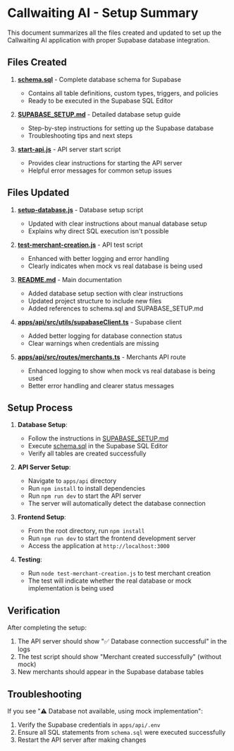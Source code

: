 # Callwaiting AI - Setup Summary

This document summarizes all the files created and updated to set up the Callwaiting AI application with proper Supabase database integration.

## Files Created

1. **[schema.sql](schema.sql)** - Complete database schema for Supabase
   - Contains all table definitions, custom types, triggers, and policies
   - Ready to be executed in the Supabase SQL Editor

2. **[SUPABASE_SETUP.md](SUPABASE_SETUP.md)** - Detailed database setup guide
   - Step-by-step instructions for setting up the Supabase database
   - Troubleshooting tips and next steps

3. **[start-api.js](start-api.js)** - API server start script
   - Provides clear instructions for starting the API server
   - Helpful error messages for common setup issues

## Files Updated

1. **[setup-database.js](setup-database.js)** - Database setup script
   - Updated with clear instructions about manual database setup
   - Explains why direct SQL execution isn't possible

2. **[test-merchant-creation.js](test-merchant-creation.js)** - API test script
   - Enhanced with better logging and error handling
   - Clearly indicates when mock vs real database is being used

3. **[README.md](README.md)** - Main documentation
   - Added database setup section with clear instructions
   - Updated project structure to include new files
   - Added references to schema.sql and SUPABASE_SETUP.md

4. **[apps/api/src/utils/supabaseClient.ts](apps/api/src/utils/supabaseClient.ts)** - Supabase client
   - Added better logging for database connection status
   - Clear warnings when credentials are missing

5. **[apps/api/src/routes/merchants.ts](apps/api/src/routes/merchants.ts)** - Merchants API route
   - Enhanced logging to show when mock vs real database is being used
   - Better error handling and clearer status messages

## Setup Process

1. **Database Setup**:
   - Follow the instructions in [SUPABASE_SETUP.md](SUPABASE_SETUP.md)
   - Execute [schema.sql](schema.sql) in the Supabase SQL Editor
   - Verify all tables are created successfully

2. **API Server Setup**:
   - Navigate to `apps/api` directory
   - Run `npm install` to install dependencies
   - Run `npm run dev` to start the API server
   - The server will automatically detect the database connection

3. **Frontend Setup**:
   - From the root directory, run `npm install`
   - Run `npm run dev` to start the frontend development server
   - Access the application at `http://localhost:3000`

4. **Testing**:
   - Run `node test-merchant-creation.js` to test merchant creation
   - The test will indicate whether the real database or mock implementation is being used

## Verification

After completing the setup:
1. The API server should show "✅ Database connection successful" in the logs
2. The test script should show "Merchant created successfully" (without mock)
3. New merchants should appear in the Supabase database tables

## Troubleshooting

If you see "⚠️ Database not available, using mock implementation":
1. Verify the Supabase credentials in `apps/api/.env`
2. Ensure all SQL statements from `schema.sql` were executed successfully
3. Restart the API server after making changes